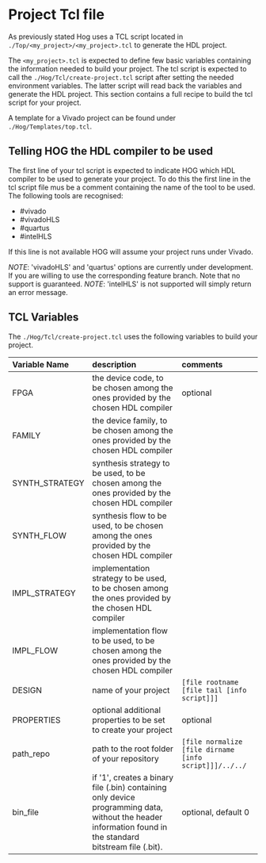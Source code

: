 # Project Tcl file

As previously stated Hog uses a TCL script located in `./Top/<my_project>/<my_project>.tcl` to generate the HDL project.

The `<my_project>.tcl` is expected to define few basic variables containing the information needed to build your project.
The tcl script is expected to call the `./Hog/Tcl/create-project.tcl` script after setting the needed environment variables.
The latter script will read back the variables and generate the HDL project.
This section contains a full recipe to build the tcl script for your project.

A template for a Vivado project can be found under `./Hog/Templates/top.tcl`.

## Telling HOG the HDL compiler to be used

The first line of your tcl script is expected to indicate HOG which HDL compiler to be used to generate your project.
To do this the first line in the tcl script file mus be a comment containing the name of the tool to be used. 
The following tools are recognised:

- \#vivado
- \#vivadoHLS
- \#quartus 
- \#intelHLS

If this line is not available HOG will assume your project runs under Vivado.

*NOTE*: 'vivadoHLS' and 'quartus' options are currently under development. If you are willing to use the corresponding feature branch. Note that no support is guaranteed.
*NOTE*: 'intelHLS' is not supported will simply return an error message.

## TCL Variables

The `./Hog/Tcl/create-project.tcl` uses the following variables to build your project.

| Variable Name     | description                                                                                               | comments                                                  |
|:------------------|:----------------------------------------------------------------------------------------------------------|:----------------------------------------------------------|
| FPGA              | the device code, to be chosen among the ones provided by the chosen HDL compiler                          | optional                                                 |
| FAMILY            | the device family, to be chosen among the ones provided by the chosen HDL compiler                        |                                                           |
| SYNTH_STRATEGY    | synthesis strategy to be used, to be chosen among the ones provided by the chosen HDL compiler            |                                                           |
| SYNTH_FLOW        | synthesis flow to be used, to be chosen among the ones provided by the chosen HDL compiler                |                                                           |
| IMPL_STRATEGY     | implementation strategy to be used, to be chosen among the ones provided by the chosen HDL compiler       |                                                           |
| IMPL_FLOW         | implementation flow to be used, to be chosen among the ones provided by the chosen HDL compiler           |                                                           |
| DESIGN            | name of your project                                                                                      | `[file rootname [file tail [info script]]]`               |
| PROPERTIES        | optional additional properties to be set to create your project                                          | optional                                                  |
| path_repo         | path to the root folder of your repository                                                                | `[file normalize [file dirname [info script]]]/../../`    |
| bin_file          | if '1', creates a binary file (.bin) containing only device programming data, without the header information found in the standard bitstream file (.bit). | optional, default 0 |                                                                                                       |
